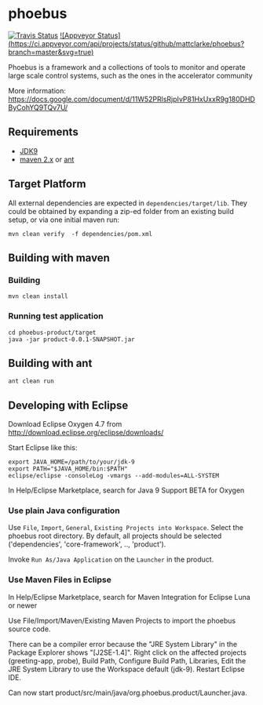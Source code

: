 # phoebus 
[![Travis Status](https://travis-ci.org/shroffk/phoebus.svg?branch=master)](https://travis-ci.org/shroffk/phoebus)
[![Appveyor Status] (https://ci.appveyor.com/api/projects/status/github/mattclarke/phoebus?branch=master&svg=true)](https://ci.appveyor.com/project/mattclarke/phoebus)

Phoebus is a framework and a collections of tools to monitor and operate large scale control systems, such as the ones in the accelerator community

More information:
https://docs.google.com/document/d/11W52PRlsRjpIvP81HxUxxR9g180DHDByCohYQ9TQv7U/


## Requirements
 - [JDK9](http://jdk.java.net/9/)
 - [maven 2.x](https://maven.apache.org/) or [ant](http://ant.apache.org/)


## Target Platform

All external dependencies are expected in `dependencies/target/lib`.
They could be obtained by expanding a zip-ed folder from an existing build setup, or via one initial maven run:


```
mvn clean verify  -f dependencies/pom.xml
```


## Building with maven

 
### Building

```
mvn clean install
```

### Running test application
```
cd phoebus-product/target
java -jar product-0.0.1-SNAPSHOT.jar
```



## Building with ant

```
ant clean run
```


## Developing with Eclipse

Download Eclipse Oxygen 4.7 from http://download.eclipse.org/eclipse/downloads/

Start Eclipse like this:

	export JAVA_HOME=/path/to/your/jdk-9
	export PATH="$JAVA_HOME/bin:$PATH"
	eclipse/eclipse -consoleLog -vmargs --add-modules=ALL-SYSTEM

In Help/Eclipse Marketplace, search for Java 9 Support BETA for Oxygen


### Use plain Java configuration

Use `File`, `Import`, `General`, `Existing Projects into Workspace`.
Select the phoebus root directory.
By default, all projects should be selected ('dependencies', 'core-framework', .., 'product').

Invoke `Run As/Java Application` on the `Launcher` in the product.


### Use Maven Files in Eclipse

In Help/Eclipse Marketplace, search for Maven Integration for Eclipse Luna or newer

Use File/Import/Maven/Existing Maven Projects to import the phoebus source code.

There can be a compiler error because the "JRE System Library" in the Package Explorer shows "[J2SE-1.4]".
Right click on the affected projects (greeting-app, probe), Build Path, Configure Build Path, Libraries, Edit the JRE System Library to use the Workspace default (jdk-9).
Restart Eclipse IDE.

Can now start product/src/main/java/org.phoebus.product/Launcher.java.
